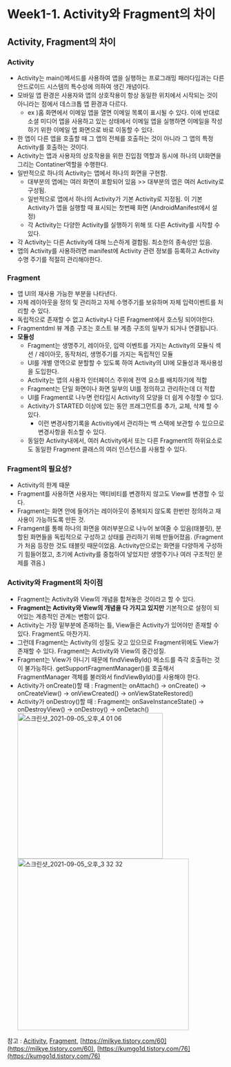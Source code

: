 # Week1-1. Activity와 Fragment의 차이

## Activity, Fragment의 차이

### Activity

- Activity는 main()메서드를 사용하여 앱을 실행하는 프로그래밍 패러다임과는 다른 안드로이드 시스템의 특수성에 의하여 생긴 개념이다.
- 모바일 앱 환경은 사용자와 앱의 상호작용이 항상 동일한 위치에서 시작되는 것이 아니라는 점에서 데스크톱 앱 환경과 다르다.
    - ex )홈 화면에서 이메일 앱을 열면 이메일 목록이 표시될 수 있다. 이에 반대로 소셜 미디어 앱을 사용하고 있는 상태에서 이메일 앱을 실행하면 이메일을 작성하기 위한 이메일 앱 화면으로 바로 이동할 수 있다.
- 한 앱이 다른 앱을 호출할 때 그 앱의 전체를 호출하는 것이 아니라 그 앱의 특정 Activity를 호출하는 것이다.
- Activity는 앱과 사용자의 상호작용을 위한 진입점 역할과 동시에 하나의 UI화면을 그리는 Contatiner역할을 수행한다.
- 일반적으로 하나의 Activity는 앱에서 하나의 화면을 구현함.
    - 대부분의 앱에는 여러 화면이 포함되어 있음 >> 대부분의 앱은 여러 Activity로 구성됨.
    - 일반적으로 앱에서 하나의 Activity가 기본 Activity로 지정됨. 이 기본 Activity가 앱을 실행할 때 표시되는 첫번째 화면 (AndroidManifest에서 설정)
    - 각 Activity는 다양한 Activity를 실행하기 위해 또 다른 Activity를 시작할 수 있다.
- 각 Activity는 다른 Activity에 대해 느슨하게 결합됨. 최소한의 종속성만 있음.
- 앱의 Activity를 사용하려면 manifest에 Activity 관련 정보를 등록하고 Activity 수명 주기를 적절히 관리해야한다.

### Fragment

- 앱 UI의 재사용 가능한 부분을 나타낸다.
- 자체 레이아웃을 정의 및 관리하고 자체 수명주기를 보유하며 자체 입력이벤트를 처리할 수 있다.
- 독립적으로 존재할 수 없고 Activity나 다른 Fragment에서 호스팅 되어야한다.
- Fragmentdml 뷰 계층 구조는 호스트 뷰 계층 구조의 일부가 되거나 연결됩니다.
- **모듈성**
    - Fragment는 생명주기, 레이아웃, 입력 이벤트를 가지는 Activity의 모듈식 섹션 / 레이아웃, 동작처리, 생명주기를 가지는 독립적인 모듈
    - UI를 개별 영역으로 분할할 수 있도록 하여 Activity의 UI에 모듈성과 재사용성을 도입한다.
    - Activity는 앱의 사용자 인터페이스 주위에 전역 요소를 배치하기에 적합
    - Fragment는 단일 화면이나 화면 일부의 UI를 정의하고 관리하는데 더 적합
    - UI를 Fragment로 나누면 런타임시 Activity의 모양을 더 쉽게 수정할 수 있다.
    - Activity가 STARTED 이상에 있는 동안 프래그먼트를 추가, 교체, 삭제 할 수 있다.
        - 이런 변경사항기록을 Activitiy에서 관리하는 백 스택에 보관할 수 있으므로 변경사항을 취소할 수 있다.
    - 동일한 Activity내에서, 여러 Activity에서 또는 다른 Fragment의 하위요소로도 동일한 Fragment 클래스의 여러 인스턴스를 사용할 수 있다.

### Fragment의 필요성?

- Activity의 한계 때문
- Fragment를 사용하면 사용자는 액티비티를 변경하지 않고도 View를 변경할 수 있다.
- Fragment는 화면 안에 들어가는 레이아웃이 중복되지 않도록 한번만 정의하고 재사용이 가능하도록 만든 것.
- Framgent를 통해 하나의 화면을 여러부분으로 나누어 보여줄 수 있음(태블릿), 분할된 화면들을 독립적으로 구성하고 상태를 관리하기 위해 만들어졌음. (Fragment가 처음 등장한 것도 태블릿 때문이었음. Activity만으로는 화면을 다양하게 구성하기 힘들어졌고, 초기에 Activity를 중첩하여 넣었지만 생명주기나 여러 구조적인 문제를 겪음.)

### Activity와 Fragment의 차이점

- Fragment는 Activity와 View의 개념을 합쳐놓은 것이라고 할 수 있다.
- **Fragment는 Activity와 View의 개념을 다 가지고 있지만** 기본적으로 설정이 되어있는 계층적인 관계는 변함이 없다.
- Activity는 가장 밑부분에 존재하는 틀, View들은 Activity가 있어야만 존재할 수 있다. Fragment도 마찬가지.
- 그런데 Fragment는 Activity의 성질도 갖고 있으므로 Fragment위에도 View가 존재할 수 있다. Fragment는 Activity와 View의 중간성질.
- Fragment는 View가 아니기 때문에 findViewById() 메소드를 즉각 호출하는 것이 불가능하다. getSupportFragmentManager()를 호출해서 FragmentManager 객체를 불러와서 findViewById()를 사용해야 한다.
- Activity가 onCreate()할 때 : Fragment는 onAttach() -> onCreate() -> onCreateView() -> onViewCreated() -> onViewStateRestored()
- Activity가 onDestroy()할 때 : Fragment는 onSaveInstanceState() -> onDestroyView() -> onDestroy() -> onDetach()
    <div>
    <img width="337" alt="스크린샷_2021-09-05_오후_4 01 06" src="https://user-images.githubusercontent.com/68374234/132122018-1c85c26e-e4b8-499b-af9b-70ecd0bf1f71.png"> 
    <img width="397" alt="스크린샷_2021-09-05_오후_3 32 32" src="https://user-images.githubusercontent.com/68374234/132120640-b2a1bf10-e198-4d42-9e93-9c58a7b8d31d.png">
    </div>

참고 : [Acitivity](https://developer.android.com/guide/components/activities/intro-activities?hl=ko), [Fragment](https://developer.android.com/guide/fragments?hl=ko), [https://milkye.tistory.com/60](https://milkye.tistory.com/60), [https://kumgo1d.tistory.com/76](https://kumgo1d.tistory.com/76) 
